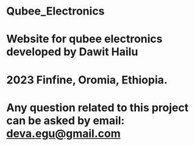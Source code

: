 # Qubee_Electronics
# Website for qubee electronics developed by Dawit Hailu
# 2023 Finfine, Oromia, Ethiopia.
# Any question related to this project can be asked by email: deva.egu@gmail.com

